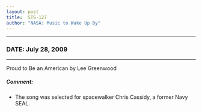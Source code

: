 ```yaml
---
layout: post
title:  STS-127
author: "NASA: Music to Wake Up By"
---
```


----
### DATE: July 28, 2009
----
Proud to Be an American by Lee Greenwood

##### Comment:
* The song was selected for spacewalker Chris Cassidy, a former Navy SEAL.
